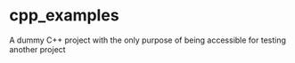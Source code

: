 # cpp_examples
A dummy C++ project with the only purpose of being accessible for testing another project
